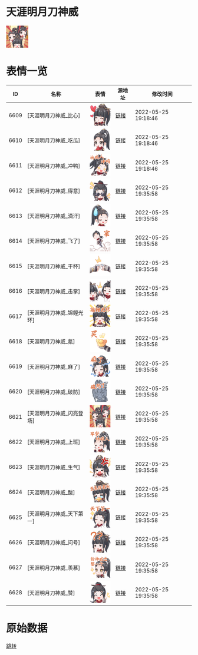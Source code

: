# 天涯明月刀神威

<img src="./cover.png" height="60" alt="cover" />

# 表情一览

|ID|名称|表情|源地址|修改时间|
|----|----|----|----|----|
|6609|[天涯明月刀神威_比心]|<img src="./pic/006609_%5B天涯明月刀神威_比心%5D.png" height="60" alt="比心"/>|[链接](http://i0.hdslb.com/bfs/emote/ab85d1a745f111fdf0ddde87e1c587a1eff346d1.png)|2022-05-25 19:18:46|
|6610|[天涯明月刀神威_吃瓜]|<img src="./pic/006610_%5B天涯明月刀神威_吃瓜%5D.png" height="60" alt="吃瓜"/>|[链接](http://i0.hdslb.com/bfs/emote/e77d0d3932dcf34e1594b7cdde8c200bea64a27a.png)|2022-05-25 19:18:46|
|6611|[天涯明月刀神威_冲鸭]|<img src="./pic/006611_%5B天涯明月刀神威_冲鸭%5D.png" height="60" alt="冲鸭"/>|[链接](http://i0.hdslb.com/bfs/emote/520c6f7c39d85dae5ffb62de27fbe11a2b8e7f45.png)|2022-05-25 19:18:46|
|6612|[天涯明月刀神威_得意]|<img src="./pic/006612_%5B天涯明月刀神威_得意%5D.png" height="60" alt="得意"/>|[链接](http://i0.hdslb.com/bfs/emote/20fd2c520c1bcdb74cd9ca8696149a6b5beaf12a.png)|2022-05-25 19:35:58|
|6613|[天涯明月刀神威_滴汗]|<img src="./pic/006613_%5B天涯明月刀神威_滴汗%5D.png" height="60" alt="滴汗"/>|[链接](http://i0.hdslb.com/bfs/emote/968bc5dc9a15b9f0f3e8c3f46e17306cefea7fe8.png)|2022-05-25 19:35:58|
|6614|[天涯明月刀神威_飞了]|<img src="./pic/006614_%5B天涯明月刀神威_飞了%5D.png" height="60" alt="飞了"/>|[链接](http://i0.hdslb.com/bfs/emote/b862dfa357ed90b0469b71802907353933800d01.png)|2022-05-25 19:35:58|
|6615|[天涯明月刀神威_干杯]|<img src="./pic/006615_%5B天涯明月刀神威_干杯%5D.png" height="60" alt="干杯"/>|[链接](http://i0.hdslb.com/bfs/emote/d4b85eb899f351670f69c8faadcb1d77c0ef9ff1.png)|2022-05-25 19:35:58|
|6616|[天涯明月刀神威_击掌]|<img src="./pic/006616_%5B天涯明月刀神威_击掌%5D.png" height="60" alt="击掌"/>|[链接](http://i0.hdslb.com/bfs/emote/1fb9cf09ab76b9ceb375627e69e5f90e35cf0c5b.png)|2022-05-25 19:35:58|
|6617|[天涯明月刀神威_锦鲤光环]|<img src="./pic/006617_%5B天涯明月刀神威_锦鲤光环%5D.png" height="60" alt="锦鲤光环"/>|[链接](http://i0.hdslb.com/bfs/emote/158b5d3a820b7ec155fd0e8bef426c30269704c4.png)|2022-05-25 19:35:58|
|6618|[天涯明月刀神威_氪]|<img src="./pic/006618_%5B天涯明月刀神威_氪%5D.png" height="60" alt="氪"/>|[链接](http://i0.hdslb.com/bfs/emote/5a45574c6b7da3208b9fcb1c3c14966691dc6ea7.png)|2022-05-25 19:35:58|
|6619|[天涯明月刀神威_麻了]|<img src="./pic/006619_%5B天涯明月刀神威_麻了%5D.png" height="60" alt="麻了"/>|[链接](http://i0.hdslb.com/bfs/emote/a94679ba82fc4096fff2fd5a5530bedb4e264bf5.png)|2022-05-25 19:35:58|
|6620|[天涯明月刀神威_破防]|<img src="./pic/006620_%5B天涯明月刀神威_破防%5D.png" height="60" alt="破防"/>|[链接](http://i0.hdslb.com/bfs/emote/274bea7a82c71f85395819bac722e596c635263e.png)|2022-05-25 19:35:58|
|6621|[天涯明月刀神威_闪亮登场]|<img src="./pic/006621_%5B天涯明月刀神威_闪亮登场%5D.png" height="60" alt="闪亮登场"/>|[链接](http://i0.hdslb.com/bfs/emote/e1eed82eab86c5ccf43be4becc834bd39e0ee71c.png)|2022-05-25 19:35:58|
|6622|[天涯明月刀神威_上班]|<img src="./pic/006622_%5B天涯明月刀神威_上班%5D.png" height="60" alt="上班"/>|[链接](http://i0.hdslb.com/bfs/emote/a92bdd5d93b455be1b0799add929c38c420d5d6d.png)|2022-05-25 19:35:58|
|6623|[天涯明月刀神威_生气]|<img src="./pic/006623_%5B天涯明月刀神威_生气%5D.png" height="60" alt="生气"/>|[链接](http://i0.hdslb.com/bfs/emote/820b9be79cd43effd4d592e75955423e47f3e725.png)|2022-05-25 19:35:58|
|6624|[天涯明月刀神威_酸]|<img src="./pic/006624_%5B天涯明月刀神威_酸%5D.png" height="60" alt="酸"/>|[链接](http://i0.hdslb.com/bfs/emote/8dcba1ff4ab4a8400e39bd104b8c69d39bc8b07d.png)|2022-05-25 19:35:58|
|6625|[天涯明月刀神威_天下第一]|<img src="./pic/006625_%5B天涯明月刀神威_天下第一%5D.png" height="60" alt="天下第一"/>|[链接](http://i0.hdslb.com/bfs/emote/a1d7d3d717950d4ec7102d5921ba3c29bfdc72ad.png)|2022-05-25 19:35:58|
|6626|[天涯明月刀神威_问号]|<img src="./pic/006626_%5B天涯明月刀神威_问号%5D.png" height="60" alt="问号"/>|[链接](http://i0.hdslb.com/bfs/emote/1f093c3aab75e882e4f1fc36a3d598942b60d6ff.png)|2022-05-25 19:35:58|
|6627|[天涯明月刀神威_羡慕]|<img src="./pic/006627_%5B天涯明月刀神威_羡慕%5D.png" height="60" alt="羡慕"/>|[链接](http://i0.hdslb.com/bfs/emote/771352575429a9bb110310f66fcfab5f4557c9b7.png)|2022-05-25 19:35:58|
|6628|[天涯明月刀神威_赞]|<img src="./pic/006628_%5B天涯明月刀神威_赞%5D.png" height="60" alt="赞"/>|[链接](http://i0.hdslb.com/bfs/emote/410eba1abb9d2f6af89bbf69bf46964eb725911c.png)|2022-05-25 19:35:58|

# 原始数据

[跳转](./raw.json)

